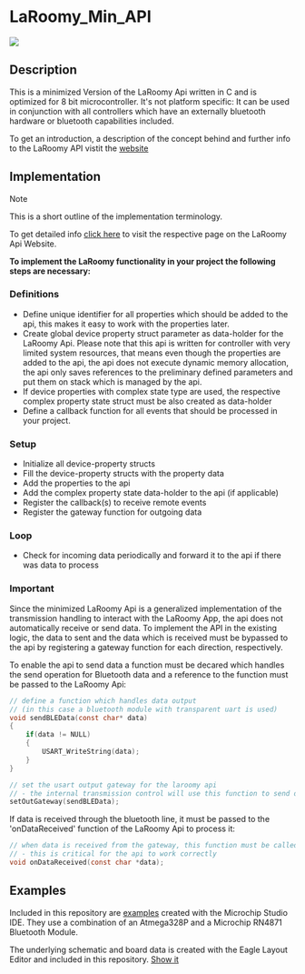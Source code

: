 # LaRoomy_Min_API
![](https://img.shields.io/github/license/LaRoomy/LaRoomy_Min_API?color=009999&style=for-the-badge)
## Description
This is a minimized Version of the LaRoomy Api written in C and is optimized for 8 bit microcontroller. It's not platform specific: It can be used in conjunction with all controllers which have an externally bluetooth hardware or bluetooth capabilities included.

To get an introduction, a description of the concept behind and further info to the LaRoomy API vistit the [website](https://api.laroomy.com/p/get-started.html#genInfoHd)

## Implementation
> [!NOTE]
> This is a short outline of the implementation terminology.
> 
>  To get detailed info [click here](https://api.laroomy.com/2023/07/minimized-api-version-for-8bit-systems.html) to visit the respective page on the LaRoomy Api Website.

**To implement the LaRoomy functionality in your project the following steps are necessary:**

### Definitions
- Define unique identifier for all properties which should be added to the api, this makes it easy to work with the properties later.
- Create global device property struct parameter as data-holder for the LaRoomy Api. Please note that this api is written for controller with very limited system resources, that means even though the properties are added to the api, the api does not execute dynamic memory allocation, the api only saves references to the preliminary defined parameters and put them on stack which is managed by the api.
- If device properties with complex state type are used, the respective complex property state struct must be also created as data-holder
- Define a callback function for all events that should be processed in your project.

### Setup
- Initialize all device-property structs
- Fill the device-property structs with the property data
- Add the properties to the api
- Add the complex property state data-holder to the api (if applicable)
- Register the callback(s) to receive remote events
- Register the gateway function for outgoing data

### Loop
- Check for incoming data periodically and forward it to the api if there was data to process

### Important

Since the minimized LaRoomy Api is a generalized implementation of the transmission handling to interact with the LaRoomy App, the api does not automatically receive or send data.
To implement the API in the existing logic, the data to sent and the data which is received must be bypassed to the api by registering a gateway function for each direction, respectively.

To enable the api to send data a function must be decared which handles the send operation for Bluetooth data and a reference to the function must be passed to the LaRoomy Api:
``` C
// define a function which handles data output
// (in this case a bluetooth module with transparent uart is used)
void sendBLEData(const char* data)
{
    if(data != NULL)
    {
        USART_WriteString(data);
    }
}

// set the usart output gateway for the laroomy api
// - the internal transmission control will use this function to send data
setOutGateway(sendBLEData);
```
If data is received through the bluetooth line, it must be passed to the 'onDataReceived' function of the LaRoomy Api to process it:
``` C
// when data is received from the gateway, this function must be called to process the data
// - this is critical for the api to work correctly
void onDataReceived(const char *data);
```

## Examples
Included in this repository are [examples](https://github.com/LaRoomy/LaRoomy_Min_API/tree/main/Examples) created with the Microchip Studio IDE. They use a combination of an Atmega328P and a Microchip RN4871 Bluetooth Module.

The underlying schematic and board data is created with the Eagle Layout Editor and included in this repository. [Show it](https://github.com/LaRoomy/LaRoomy_Min_API/tree/main/Test_Circuit)
